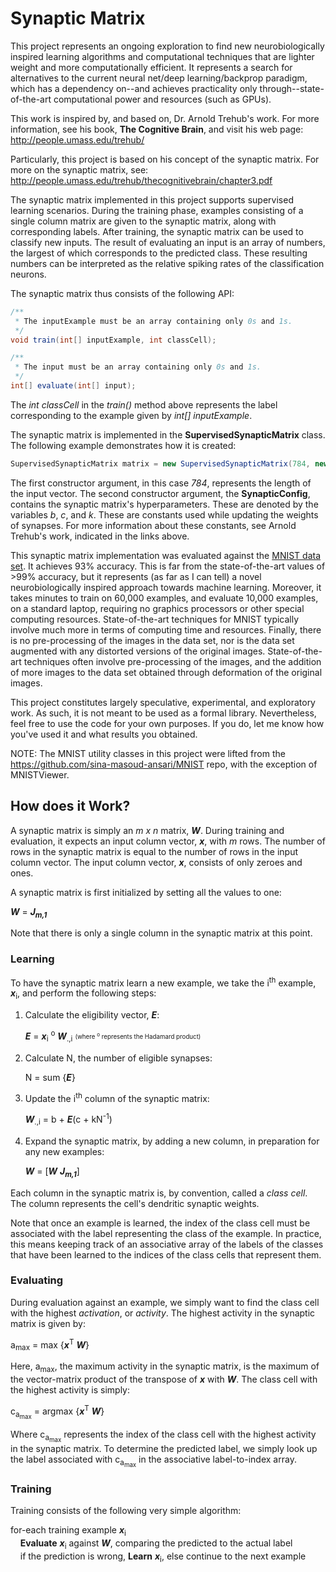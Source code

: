 Synaptic Matrix
===============

This project represents an ongoing exploration to find new neurobiologically inspired learning algorithms and computational techniques that are lighter weight and more computationally efficient. It represents a search for alternatives to the current neural net/deep learning/backprop paradigm, which has a dependency on--and achieves practicality only through--state-of-the-art computational power and resources (such as GPUs). 

This work is inspired by, and based on, Dr. Arnold Trehub's work. For more information, see his book, **The Cognitive Brain**, and visit his web page: http://people.umass.edu/trehub/

Particularly, this project is based on his concept of the synaptic matrix. For more on the synaptic matrix, see: http://people.umass.edu/trehub/thecognitivebrain/chapter3.pdf

The synaptic matrix implemented in this project supports supervised learning scenarios. During the training phase, examples consisting of a single column matrix are given to the synaptic matrix, along with corresponding labels. After training, the synaptic matrix can be used to classify new inputs. The result of evaluating an input is an array of numbers, the largest of which corresponds to the predicted class. These resulting numbers can be interpreted as the relative spiking rates of the classification neurons.

The synaptic matrix thus consists of the following API:
```java
/**
 * The inputExample must be an array containing only 0s and 1s.
 */
void train(int[] inputExample, int classCell);

/**
 * The input must be an array containing only 0s and 1s.
 */
int[] evaluate(int[] input);
```
The _int classCell_ in the _train()_ method above represents the label corresponding to the example given by _int[] inputExample_.

The synaptic matrix is implemented in the **SupervisedSynapticMatrix** class. The following example demonstrates how it is created:
```java
SupervisedSynapticMatrix matrix = new SupervisedSynapticMatrix(784, new SynapticConfig(1, 15, 4200));
```
The first constructor argument, in this case _784_, represents the length of the input vector. The second constructor argument, the **SynapticConfig**, contains the synaptic matrix's hyperparameters. These are denoted by the variables _b_, _c_, and _k_. These are constants used while updating the weights of synapses. For more information about these constants, see Arnold Trehub's work, indicated in the links above.

This synaptic matrix implementation was evaluated against the [MNIST data set](http://yann.lecun.com/exdb/mnist/). It achieves 93% accuracy. This is far from the state-of-the-art values of >99% accuracy, but it represents (as far as I can tell) a novel neurobiologically inspired approach towards machine learning. Moreover, it takes minutes to train on 60,000 examples, and evaluate 10,000 examples, on a standard laptop, requiring no graphics processors or other special computing resources. State-of-the-art techniques for MNIST typically involve much more in terms of computing time and resources. Finally, there is no pre-processing of the images in the data set, nor is the data set augmented with any distorted versions of the original images. State-of-the-art techniques often involve pre-processing of the images, and the addition of more images to the data set obtained through deformation of the original images.

This project constitutes largely speculative, experimental, and exploratory work. As such, it is not meant to be used as a formal library. Nevertheless, feel free to use the code for your own purposes. If you do, let me know how you've used it and what results you obtained.

NOTE: The MNIST utility classes in this project were lifted from the https://github.com/sina-masoud-ansari/MNIST repo, with the exception of MNISTViewer.

How does it Work?
-----------------

A synaptic matrix is simply an *m x n* matrix, **_W_**. During training and evaluation, it expects an input column vector, **_x_**, with *m* rows. The number of rows in the synaptic matrix is equal to the number of rows in the input column vector. The input column vector, **_x_**, consists of only zeroes and ones.

A synaptic matrix is first initialized by setting all the values to one:

**_W_** = **_J<sub>m,1</sub>_**

Note that there is only a single column in the synaptic matrix at this point. 

### Learning

To have the synaptic matrix learn a new example, we take the i<sup>th</sup> example, **_x_**<sub>i</sub>, and perform the following steps:

1. Calculate the eligibility vector, **_E_**:

   **_E_** = **_x_**<sub>i</sub> <sup>o</sup> **_W_**<sub>.,i</sub>
   <sub><sup>(where <sup>o</sup> represents the Hadamard product)</sup></sub>
   
2. Calculate N, the number of eligible synapses:

   N = sum {**_E_**}

3. Update the i<sup>th</sup> column of the synaptic matrix:

   **_W_**<sub>.,i</sub> = b + **_E_**(c + kN<sup>-1</sup>)
   
4. Expand the synaptic matrix, by adding a new column, in preparation for any new examples:

   **_W_** = [**_W_** **_J<sub>m,1</sub>_**]
   
Each column in the synaptic matrix is, by convention, called a _class cell_. The column represents the cell's dendritic synaptic weights. 
   
Note that once an example is learned, the index of the class cell must be associated with the label representing the class of the example. In practice, this means keeping track of an associative array of the labels of the classes that have been learned to the indices of the class cells that represent them.
   
### Evaluating   
   
During evaluation against an example, we simply want to find the class cell with the highest _activation_, or _activity_. The highest activity in the synaptic matrix is given by:

a<sub>max</sub> = max {**_x_**<sup>T</sup> **_W_**}

Here, a<sub>max</sub>, the maximum activity in the synaptic matrix, is the maximum of the vector-matrix product of the transpose of **_x_** with **_W_**. The class cell with the highest activity is simply:

c<sub>a<sub>max</sub></sub> = argmax {**_x_**<sup>T</sup> **_W_**}

Where c<sub>a<sub>max</sub></sub> represents the index of the class cell with the highest activity in the synaptic matrix. To determine the predicted label, we simply look up the label associated with c<sub>a<sub>max</sub></sub> in the associative label-to-index array.

### Training

Training consists of the following very simple algorithm:

for-each training example **_x_**<sub>i</sub><br/>
&nbsp;&nbsp;&nbsp; **Evaluate** **_x_**<sub>i</sub> against **_W_**, comparing the predicted to the actual label<br/>
&nbsp;&nbsp;&nbsp; if the prediction is wrong, **Learn** **_x_**<sub>i</sub>, else continue to the next example



